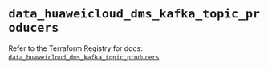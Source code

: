 # `data_huaweicloud_dms_kafka_topic_producers`

Refer to the Terraform Registry for docs: [`data_huaweicloud_dms_kafka_topic_producers`](https://registry.terraform.io/providers/huaweicloud/huaweicloud/1.71.1/docs/data-sources/dms_kafka_topic_producers).
